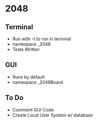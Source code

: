 # 2048
## Terminal
* Run with -t to run in terminal
* namespace _2048
* Tests Written

## GUI
* Runs by default
* namespace _2048Board

## To Do
* Comment GUI Code
* Create Local User System w/ database